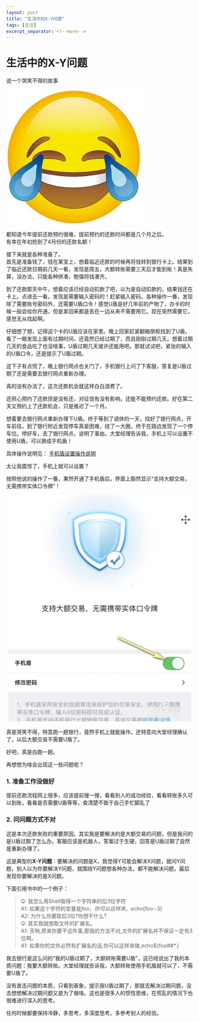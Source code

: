 ```yaml
---
layout: post
title: "生活中的X-Y问题"
tags: [生活]
excerpt_separator: <!--more-->
---
```


# 生活中的X-Y问题
说一个哭笑不得的故事

![苦笑不得](https://raw.githubusercontent.com/leanfish2011/data/main/img/laugh_cry.jpg)

都知道今年提前还款预约很难，提前预约的还款时间都是几个月之后。  
有幸在年初抢到了4月份的还款名额！  

接下来就是各种准备了。  
首先是准备钱了，钱在某宝上，想着临近还款的时候再将钱转到银行卡上。结果到了临近还款日期前几天一看，发现是周五，大额转账需要三天后才能到账！真是失算，没办法，只能各种拼凑，勉强将钱凑齐。

到了还款那天中午，想着应该已经自动扣款了吧，以为是自动扣款的，结果钱还在卡上。点进去一看，发现是需要输入密码的！赶紧输入密码，各种操作一番，发现除了需要账号密码外，还需要U盾口令！感觉U盾是好几年前的产物了，办卡的时候一般会给你开通，但是拿回来都是丢在一边从来不需要用它。现在突然需要它，感觉无从找起啊。

仔细想了想，记得这个卡的U盾应该在家里。晚上回家赶紧翻箱倒柜找到了U盾，看了一眼发现上面有过期时间，还竟然已经过期了，而且刚刚过期几天。想着过期几天的食品吃了也没啥事，U盾过期几天或许还能用吧。那就试试吧，紧张的输入的U盾口令，还是提示了U盾过期。

这下子有点慌了，晚上银行网点也关门了，手机银行上问了下客服，答复是U盾过期了还是需要去银行网点重新办理。

真的没有办法了，这次还款机会就这样白白浪费了。

还担心预约了还款但是没有还，对征信有没有影响，还能不能预约还款。好在第二天又预约上了还款机会，只是推迟了一个月。

想着要去银行网点重新办理下U盾。终于等到了调休的一天，找好了银行网点，开车前往。到了银行附近发现停车真是困难，绕了一大圈，终于在路边发现了一个停车位。停好车，去了银行网点，说明了事由。大堂经理告诉我，手机上可以设置不使用U盾，可以换成手机盾！

具体操作说明见：
<a href="https://jingyan.baidu.com/article/03b2f78c0cd6ed1fa337aed0.html" target="_blank">手机盾设置操作说明</a>

太让我震惊了，手机上就可以设置？

按照他说的操作了一番，果然开通了手机盾后，界面上豁然显示“支持大额交易，无需携带实体口令牌”！

![手机盾](https://raw.githubusercontent.com/leanfish2011/data/main/img/U.webp)

真是哭笑不得，特意跑一趟银行，竟然手机上就能操作。还特意向大堂经理确认了，以后大额交易不需要U盾了。

好吧，真是白跑一趟。

再想想为啥会出现这一些问题呢？  

### 1. 准备工作没做好  
提前还款流程网上很多，应该提前搜一搜，看看别人的成功经验，看看转账多久可以到账，看看是否需要U盾等等，查清楚不致于自己手忙脚乱了

### 2. 问问题方式不对  
这是本次还款失败的重要原因。其实我是要解决的是大额交易的问题，但是我问的是U盾过期了怎么办。客服应该是机器人，答案过于生硬，回答是U盾过期了自然是重新办理了。

这是典型的**X-Y问题**：要解决的问题是X，我觉得Y可能会解决X问题，就问Y问题，别人以为你要解决Y问题，就围绕Y问题想各种办法，都不能解决问题，最后发现你要解决的是X问题。  

下面引用书中的一个例子：
> Q: 我怎么用Shell取得一个字符串的后3位字符  
> A1: 如果这个字符的变量是$foo，你可以这样来，echo${foo:-3}  
> A2: 为什么你要取后3位?你想干什么?  
> Q: 其实我就想取文件的扩展名。  
> A1: 天呐,原来你要干这件事,那我的方法不对,文件的扩展名并不保证一定有3位啊。  
> A1: 如果你的文件必然有扩展名的话,你可以这样来做,echo${foo##*.}  

我去银行是这么问的“我的U盾过期了，大额转账需要U盾”，这已经说出了我的本质问题：我要大额转账。大堂经理就告诉我，大额转账使用手机盾就可以了，不需要U盾了。

没有直击问题的本质，只看到表象，提示我U盾过期了，那就去解决过期问题，没去想想解决过期问题又是为了做啥。这也是很多人的惯性思维，在慌乱的情况下也很难进行深入的思考。

任何时候都要保持冷静，多思考，多深度思考。多参考别人的经验。